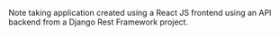Note taking application created using a React JS frontend using an API backend from a Django Rest Framework project.

